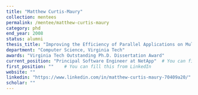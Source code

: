 ```yaml
---
title: "Matthew Curtis-Maury"
collection: mentees
permalink: /mentee/matthew-curtis-maury
category: phd
end_year: 2008
status: alumni
thesis_title: "Improving the Efficiency of Parallel Applications on Multithreaded and Multicore Systems"
department: "Computer Science, Virginia Tech"
awards: "Virginia Tech Outstanding Ph.D. Dissertation Award"
current_position: "Principal Software Engineer at NetApp"  # You can fill this from LinkedIn
first_position: ""    # You can fill this from LinkedIn
website: ""
linkedin: "https://www.linkedin.com/in/matthew-curtis-maury-70409a20/"
scholar: ""
---
```

